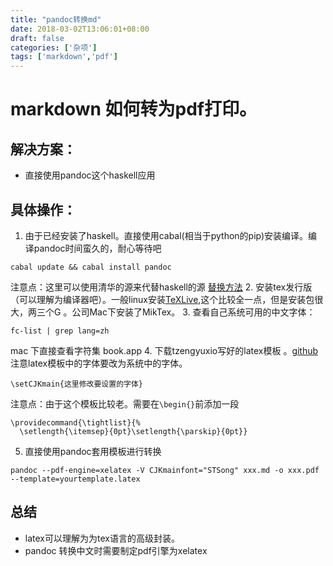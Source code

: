 ```yaml
---
title: "pandoc转换md"
date: 2018-03-02T13:06:01+08:00
draft: false
categories: ['杂项']
tags: ['markdown','pdf']
---
```


# markdown 如何转为pdf打印。  
## 解决方案：  
- 直接使用pandoc这个haskell应用
<!--more-->

## 具体操作：  
1. 由于已经安装了haskell。直接使用cabal(相当于python的pip)安装编译。编译pandoc时间蛮久的，耐心等待吧    
  ```
  cabal update && cabal install pandoc
  ```
  注意点：这里可以使用清华的源来代替haskell的源 [替换方法](https://mirror.tuna.tsinghua.edu.cn/help/hackage/)
2. 安装tex发行版（可以理解为编译器吧）。一般linux安装[TeXLive](https://www.tug.org/texlive/),这个比较全一点，但是安装包很大，两三个G 。公司Mac下安装了MikTex。
3. 查看自己系统可用的中文字体：  
```
fc-list | grep lang=zh
```   
mac 下直接查看字符集 book.app
4. 下载tzengyuxio写好的latex模板 。[github](https://github.com/tzengyuxio/pages/tree/gh-pages/pandoc)  
注意latex模板中的字体要改为系统中的字体。   
```
\setCJKmain{这里修改要设置的字体}
```    
注意点：由于这个模板比较老。需要在`\begin{}`前添加一段    
```
\providecommand{\tightlist}{%
  \setlength{\itemsep}{0pt}\setlength{\parskip}{0pt}}
```
5. 直接使用pandoc套用模板进行转换    
```
pandoc --pdf-engine=xelatex -V CJKmainfont="STSong" xxx.md -o xxx.pdf --template=yourtemplate.latex
```

## 总结

- latex可以理解为为tex语言的高级封装。
- pandoc 转换中文时需要制定pdf引擎为xelatex


  
  

